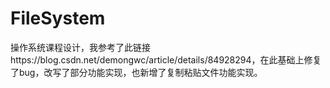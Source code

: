 # FileSystem
操作系统课程设计，我参考了此链接https://blog.csdn.net/demongwc/article/details/84928294，在此基础上修复了bug，改写了部分功能实现，也新增了复制粘贴文件功能实现。
